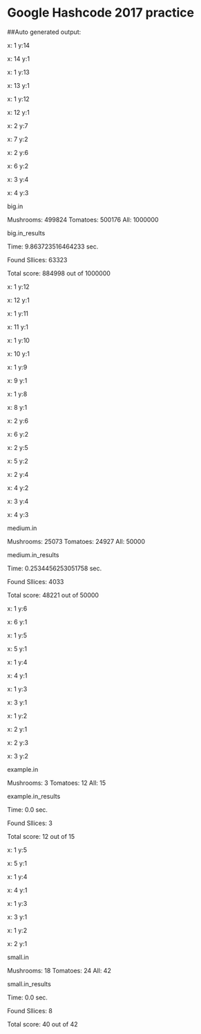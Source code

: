 # Google Hashcode 2017 practice
##Auto generated output: 

x: 1 y:14

x: 14 y:1

x: 1 y:13

x: 13 y:1

x: 1 y:12

x: 12 y:1

x: 2 y:7

x: 7 y:2

x: 2 y:6

x: 6 y:2

x: 3 y:4

x: 4 y:3

big.in

Mushrooms:  499824  Tomatoes:  500176  All:  1000000

big.in_results

Time:  9.863723516464233  sec.

Found Sllices:  63323

Total score:  884998  out of  1000000

x: 1 y:12

x: 12 y:1

x: 1 y:11

x: 11 y:1

x: 1 y:10

x: 10 y:1

x: 1 y:9

x: 9 y:1

x: 1 y:8

x: 8 y:1

x: 2 y:6

x: 6 y:2

x: 2 y:5

x: 5 y:2

x: 2 y:4

x: 4 y:2

x: 3 y:4

x: 4 y:3

medium.in

Mushrooms:  25073  Tomatoes:  24927  All:  50000

medium.in_results

Time:  0.2534456253051758  sec.

Found Sllices:  4033

Total score:  48221  out of  50000



x: 1 y:6

x: 6 y:1

x: 1 y:5

x: 5 y:1

x: 1 y:4

x: 4 y:1

x: 1 y:3

x: 3 y:1

x: 1 y:2

x: 2 y:1

x: 2 y:3

x: 3 y:2

example.in

Mushrooms:  3  Tomatoes:  12  All:  15

example.in_results

Time:  0.0  sec.

Found Sllices:  3

Total score:  12  out of  15



x: 1 y:5

x: 5 y:1

x: 1 y:4

x: 4 y:1

x: 1 y:3

x: 3 y:1

x: 1 y:2

x: 2 y:1

small.in

Mushrooms:  18  Tomatoes:  24  All:  42

small.in_results

Time:  0.0  sec.

Found Sllices:  8

Total score:  40  out of  42


